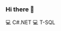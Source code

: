 ### Hi there 👋

:computer: C#.NET
:computer: T-SQL

<!--
**yazilimdx/yazilimdx** is a ✨ _special_ ✨ repository because its `README.md` (this file) appears on your GitHub profile.

Here are some ideas to get you started:

- :computer: C#.NET
- :computer: T-SQL
- 👯 I’m looking to collaborate on ...
- 🤔 I’m looking for help with ...
- 💬 Ask me about ...
- 📫 How to reach me: ...
- 😄 Pronouns: ...
- ⚡ Fun fact: ...
-->
